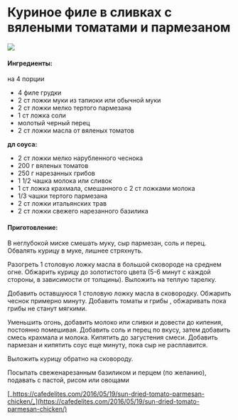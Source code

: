 # Куриное филе в сливках с вялеными томатами и пармезаном

![](https://s-media-cache-ak0.pinimg.com/564x/8f/af/ef/8fafef877e0a3071a7c3792540635195.jpg)

#### Ингредиенты:

на 4 порции

* 4 филе грудки
* 2 ст ложки муки из тапиоки или обычной муки
* 2 ст ложки мелко тертого пармезана
* 1 ст ложка соли
* молотый черный перец
* 2 ст ложки масла от вяленых томатов

**дл соуса:**

* 2 ст ложки мелко нарубленного чеснока
* 200 г вяленых томатов
* 250 г нарезанных грибов
* 1 1/2 чашка молока или сливок
* 1 ст ложка крахмала, смешанного с 2 ст ложками молока
* 1/3 чашки тертого пармезана
* 2 ст ложки итальянских трав
* 2 ст ложки свежего нарезанного базилика

#### Приготовление:

В неглубокой миске смешать муку, сыр пармезан, соль и перец. Обвалять курицу в муке, лишнее стряхнуть.

Разогреть 1 столовую ложку масла в большой сковороде на среднем огне. Обжарить курицу до золотистого цвета \(5-6 минут с каждой стороны, в зависимости от толщины\). Выложить на теплую тарелку.

Добавить оставшуюся 1 столовую ложку масла в сковородку. Обжарить чеснок примерно минуту. Добавить томаты и грибы , обжаривать пока грибы не станут мягкими.

Уменьшить огонь, добавить молоко или сливки и довести до кипения, постоянно помешивая. Добавить соль и перец по вкусу, затем добавить смесь крахмала и молока. Кипятить до загустения смеси. Добавить пармезан и кипятить соус еще минуту, пока сыр не расплавится.

Выложить курицу обратно на сковороду.

Посыпать свеженарезанным базиликом и перцем \(по желанию\), подавать с пастой, рисом или овощами

[_https://cafedelites.com/2016/05/19/sun-dried-tomato-parmesan-chicken/_](https://cafedelites.com/2016/05/19/sun-dried-tomato-parmesan-chicken/)

